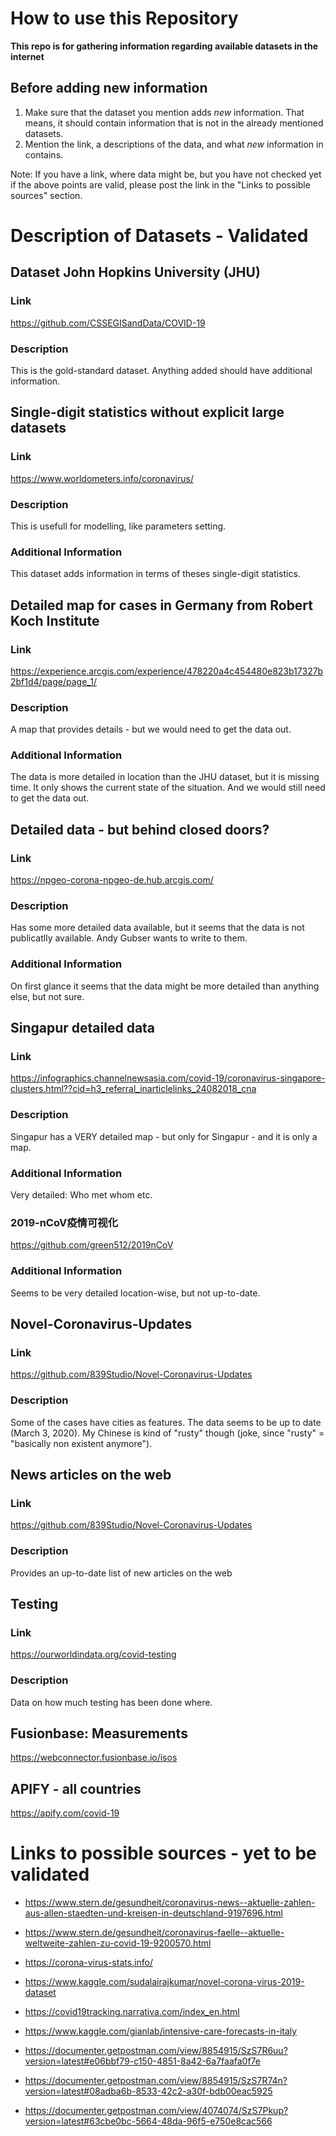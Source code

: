 # How to use this Repository

**This repo is for gathering information regarding available datasets in the internet**

## Before adding new information

1. Make sure that the dataset you mention adds *new* information. That means, it should contain information that is not in the already mentioned datasets.
2. Mention the link, a descriptions of the data, and what *new* information in contains.

Note: If you have a link, where data might be, but you have not checked yet if the above points are valid, please post the link in the "Links to possible sources" section.

# Description of Datasets - Validated

## Dataset John Hopkins University (JHU)

### Link

https://github.com/CSSEGISandData/COVID-19

### Description

This is the gold-standard dataset.
Anything added should have additional information.

## Single-digit statistics without explicit large datasets

### Link

https://www.worldometers.info/coronavirus/

### Description

This is usefull for modelling, like parameters setting.

### Additional Information

This dataset adds information in terms of theses single-digit statistics.

## Detailed map for cases in Germany from Robert Koch Institute

### Link

https://experience.arcgis.com/experience/478220a4c454480e823b17327b2bf1d4/page/page_1/

### Description

A map that provides details - but we would need to get the data out.

### Additional Information

The data is more detailed in location than the JHU dataset, but it is missing time.
It only shows the current state of the situation.
And we would still need to get the data out.

## Detailed data - but behind closed doors?

### Link

https://npgeo-corona-npgeo-de.hub.arcgis.com/

### Description

Has some more detailed data available, but it seems that the data is not publicatlly available.
Andy Gubser wants to write to them.

### Additional Information

On first glance it seems that the data might be more detailed than anything else, but not sure.

## Singapur detailed data

### Link

https://infographics.channelnewsasia.com/covid-19/coronavirus-singapore-clusters.html??cid=h3_referral_inarticlelinks_24082018_cna

### Description

Singapur has a VERY detailed map - but only for Singapur - and it is only a map.

### Additional Information

Very detailed: Who met whom etc.

### 2019-nCoV疫情可视化

https://github.com/green512/2019nCoV

### Additional Information

Seems to be very detailed location-wise, but not up-to-date.

## Novel-Coronavirus-Updates

### Link

https://github.com/839Studio/Novel-Coronavirus-Updates

### Description

Some of the cases have cities as features. The data seems to be up to date (March 3, 2020).
My Chinese is kind of "rusty" though (joke, since "rusty" = "basically non existent anymore").

## News articles on the web

### Link

https://github.com/839Studio/Novel-Coronavirus-Updates

### Description

Provides an up-to-date list of new articles on the web

## Testing

### Link

https://ourworldindata.org/covid-testing

### Description

Data on how much testing has been done where.

## Fusionbase: Measurements

https://webconnector.fusionbase.io/isos

## APIFY - all countries

https://apify.com/covid-19

# Links to possible sources - yet to be validated

- https://www.stern.de/gesundheit/coronavirus-news--aktuelle-zahlen-aus-allen-staedten-und-kreisen-in-deutschland-9197696.html
- https://www.stern.de/gesundheit/coronavirus-faelle--aktuelle-weltweite-zahlen-zu-covid-19-9200570.html
- https://corona-virus-stats.info/
- https://www.kaggle.com/sudalairajkumar/novel-corona-virus-2019-dataset
- https://covid19tracking.narrativa.com/index_en.html
- https://www.kaggle.com/gianlab/intensive-care-forecasts-in-italy

- https://documenter.getpostman.com/view/8854915/SzS7R6uu?version=latest#e06bbf79-c150-4851-8a42-6a7faafa0f7e
- https://documenter.getpostman.com/view/8854915/SzS7R74n?version=latest#08adba6b-8533-42c2-a30f-bdb00eac5925
- https://documenter.getpostman.com/view/4074074/SzS7Pkup?version=latest#63cbe0bc-5664-48da-96f5-e750e8cac566

